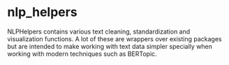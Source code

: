 # nlp_helpers
NLPHelpers contains various text cleaning, standardization and visualization functions.     A lot of these are wrappers over existing packages but are intended to make working with text data simpler specially when working with modern techniques such as BERTopic.
